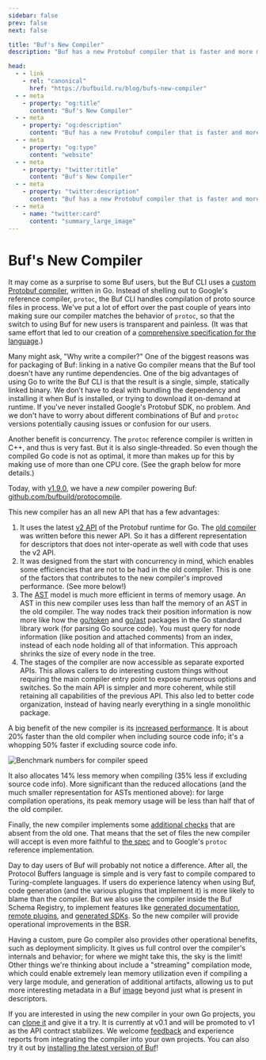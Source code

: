 ```yaml
---
sidebar: false
prev: false
next: false

title: "Buf's New Compiler"
description: "Buf has a new Protobuf compiler that is faster and more memory-efficient."

head:
  - - link
    - rel: "canonical"
      href: "https://bufbuild.ru/blog/bufs-new-compiler"
  - - meta
    - property: "og:title"
      content: "Buf's New Compiler"
  - - meta
    - property: "og:description"
      content: "Buf has a new Protobuf compiler that is faster and more memory-efficient."
  - - meta
    - property: "og:type"
      content: "website"
  - - meta
    - property: "twitter:title"
      content: "Buf's New Compiler"
  - - meta
    - property: "twitter:description"
      content: "Buf has a new Protobuf compiler that is faster and more memory-efficient."
  - - meta
    - name: "twitter:card"
      content: "summary_large_image"
---
```


# Buf's New Compiler

It may come as a surprise to some Buf users, but the Buf CLI uses a [custom Protobuf compiler](/docs/reference/internal-compiler/index.md), written in Go. Instead of shelling out to Google's reference compiler, `protoc`, the Buf CLI handles compilation of proto source files in process. We've put a lot of effort over the past couple of years into making sure our compiler matches the behavior of `protoc`, so that the switch to using Buf for new users is transparent and painless. (It was that same effort that led to our creation of a [comprehensive specification for the language](https://protobuf.com/docs/language-spec).)

Many might ask, "Why write a compiler?" One of the biggest reasons was for packaging of Buf: linking in a native Go compiler means that the Buf tool doesn't have any runtime dependencies. One of the big advantages of using Go to write the Buf CLI is that the result is a single, simple, statically linked binary. We don't have to deal with bundling the dependency and installing it when Buf is installed, or trying to download it on-demand at runtime. If you've never installed Google's Protobuf SDK, no problem. And we don't have to worry about different combinations of Buf and `protoc` versions potentially causing issues or confusion for our users.

Another benefit is concurrency. The `protoc` reference compiler is written in C++, and thus is very fast. But it is also single-threaded. So even though the compiled Go code is not as optimal, it more than makes up for this by making use of more than one CPU core. (See the graph below for more details.)

Today, with [v1.9.0](https://github.com/bufbuild/buf/releases/tag/v1.9.0), we have a _new_ compiler powering Buf: [github.com/bufbuild/protocompile](https://pkg.go.dev/github.com/bufbuild/protocompile@v0.1.0).

This new compiler has an all new API that has a few advantages:

1.  It uses the latest [v2 API](https://go.dev/blog/protobuf-apiv2) of the Protobuf runtime for Go. The [old compiler](https://pkg.go.dev/github.com/jhump/protoreflect@v1.13.0/desc/protoparse) was written before this newer API. So it has a different representation for descriptors that does not inter-operate as well with code that uses the v2 API.
2.  It was designed from the start with concurrency in mind, which enables some efficiencies that are not to be had in the old compiler. This is one of the factors that contributes to the new compiler's improved performance. (See more below!)
3.  The [AST](https://en.wikipedia.org/wiki/Abstract_syntax_tree) model is much more efficient in terms of memory usage. An AST in this new compiler uses less than half the memory of an AST in the old compiler. The way nodes track their position information is now more like how the [go/token](https://pkg.go.dev/go/token) and [go/ast](https://pkg.go.dev/go/ast) packages in the Go standard library work (for parsing Go source code). You must query for node information (like position and attached comments) from an index, instead of each node holding all of that information. This approach shrinks the size of every node in the tree.
4.  The stages of the compiler are now accessible as separate exported APIs. This allows callers to do interesting custom things without requiring the main compiler entry point to expose numerous options and switches. So the main API is simpler and more coherent, while still retaining all capabilities of the previous API. This also led to better code organization, instead of having nearly everything in a single monolithic package.

A big benefit of the new compiler is its [increased performance](https://github.com/bufbuild/protocompile/pull/64). It is about 20% faster than the old compiler when including source code info; it's a whopping 50% faster if excluding source code info.

![Benchmark numbers for compiler speed](https://cdn.prod.website-files.com/6723e92f5d187330e4da8144/6748b02c22370e881d26f0b2_compiler-perf-graph-TAAASL32.png)

It also allocates 14% less memory when compiling (35% less if excluding source code info). More significant than the reduced allocations (and the much smaller representation for ASTs mentioned above): for large compilation operations, its peak memory usage will be less than half that of the old compiler.

Finally, the new compiler implements some [additional checks](https://github.com/bufbuild/buf/blob/v1.9.0/CHANGELOG.md?plain=1#L16-L26) that are absent from the old one. That means that the set of files the new compiler will accept is even more faithful to [the spec](https://protobuf.com/docs/language-spec) and to Google's `protoc` reference implementation.

Day to day users of Buf will probably not notice a difference. After all, the Protocol Buffers language is simple and is very fast to compile compared to Turing-complete languages. If users do experience latency when using Buf, code generation (and the various plugins that implement it) is more likely to blame than the compiler. But we also use the compiler inside the Buf Schema Registry, to implement features like [generated documentation](/docs/bsr/documentation/overview/index.md), [remote plugins](/docs/bsr/remote-plugins/overview/index.md), and [generated SDKs](/docs/bsr/generated-sdks/overview/index.md). So the new compiler will provide operational improvements in the BSR.

Having a custom, pure Go compiler also provides other operational benefits, such as deployment simplicity. It gives us full control over the compiler's internals and behavior; for where we might take this, the sky is the limit! Other things we're thinking about include a "streaming" compilation mode, which could enable extremely lean memory utilization even if compiling a very large module, and generation of additional artifacts, allowing us to put more interesting metadata in a Buf [image](/docs/reference/images/index.md#what-are-buf-images) beyond just what is present in descriptors.

If you are interested in using the new compiler in your own Go projects, you can [clone it](https://github.com/bufbuild/protocompile/) and give it a try. It is currently at v0.1 and will be promoted to v1 as the API contract stabilizes. We welcome [feedback](https://github.com/bufbuild/protocompile/issues/new) and experience reports from integrating the compiler into your own projects. You can also try it out by [installing the latest version of Buf](/docs/cli/installation/index.md)!

‍
